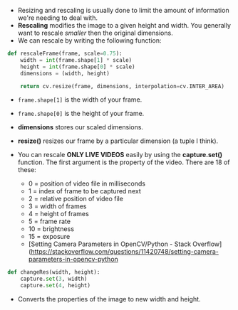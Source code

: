 - Resizing and rescaling is usually done to limit the amount of information we're needing to deal with.
- **Rescaling** modifies the image to a given height and width. You generally want to rescale *smaller* then the original dimensions.
- We can rescale by writing the following function:
```python
def rescaleFrame(frame, scale=0.75):
	width = int(frame.shape[1] * scale)
	height = int(frame.shape[0] * scale)
	dimensions = (width, height)

	return cv.resize(frame, dimensions, interpolation=cv.INTER_AREA)
```
- `frame.shape[1]` is the width of your frame.
- `frame.shape[0]` is the height of your frame.
- **dimensions** stores our scaled dimensions.
- **resize()** resizes our frame by a particular dimension (a tuple I think).

- You can rescale **ONLY LIVE VIDEOS** easily by using the **capture.set()** function. The first argument is the property of the video. There are 18 of these:
	- 0 = position of video file in milliseconds
	- 1 = index of frame to be captured next
	- 2 = relative position of video file
	- 3 = width of frames
	- 4 = height of frames
	- 5 = frame rate
	- 10 = brightness
	- 15 = exposure
	- [Setting Camera Parameters in OpenCV/Python - Stack Overflow](https://stackoverflow.com/questions/11420748/setting-camera-parameters-in-opencv-python
```python
def changeRes(width, height):
	capture.set(3, width)
	capture.set(4, height)
```
- Converts the properties of the image to new width and height.
